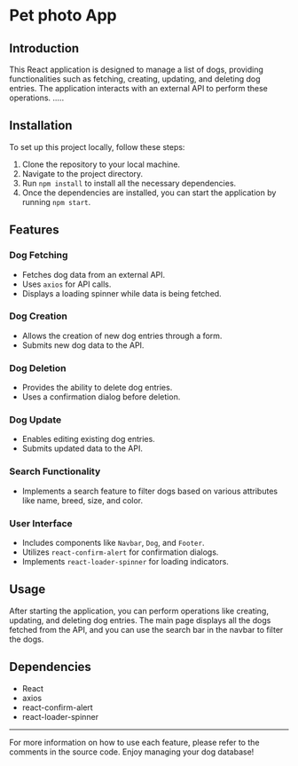 # Pet photo App

## Introduction

This React application is designed to manage a list of dogs, providing functionalities such as fetching, creating, updating, and deleting dog entries. The application interacts with an external API to perform these operations.
.....
## Installation

To set up this project locally, follow these steps:

1. Clone the repository to your local machine.
2. Navigate to the project directory.
3. Run `npm install` to install all the necessary dependencies.
4. Once the dependencies are installed, you can start the application by running `npm start`.

## Features

### Dog Fetching

- Fetches dog data from an external API.
- Uses `axios` for API calls.
- Displays a loading spinner while data is being fetched.

### Dog Creation

- Allows the creation of new dog entries through a form.
- Submits new dog data to the API.

### Dog Deletion

- Provides the ability to delete dog entries.
- Uses a confirmation dialog before deletion.

### Dog Update

- Enables editing existing dog entries.
- Submits updated data to the API.

### Search Functionality

- Implements a search feature to filter dogs based on various attributes like name, breed, size, and color.

### User Interface

- Includes components like `Navbar`, `Dog`, and `Footer`.
- Utilizes `react-confirm-alert` for confirmation dialogs.
- Implements `react-loader-spinner` for loading indicators.

## Usage

After starting the application, you can perform operations like creating, updating, and deleting dog entries. The main page displays all the dogs fetched from the API, and you can use the search bar in the navbar to filter the dogs.

## Dependencies

- React
- axios
- react-confirm-alert
- react-loader-spinner

---

For more information on how to use each feature, please refer to the comments in the source code. Enjoy managing your dog database!
